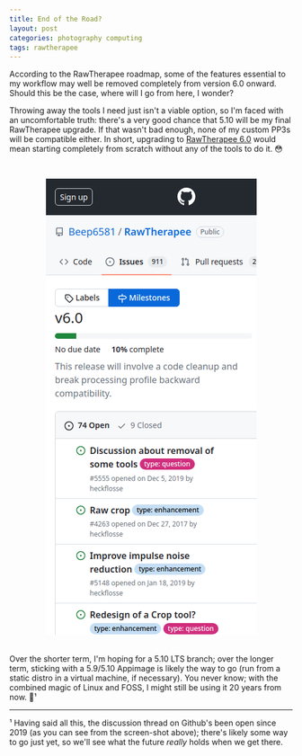 ```yaml
---
title: End of the Road?
layout: post
categories: photography computing
tags: rawtherapee
---
```


According to the RawTherapee roadmap, some of the features essential to my workflow may well be removed completely from version 6.0 onward. Should this be the case, where will I go from here, I wonder?

Throwing away the tools I need just isn't a viable option, so I'm faced with an uncomfortable truth: there's a very good chance that 5.10 will be my final RawTherapee upgrade. If that wasn't bad enough, none of my custom PP3s will be compatible either. In short, upgrading to [RawTherapee 6.0](https://github.com/Beep6581/RawTherapee/milestone/10) would mean starting completely from scratch without any of the tools to do it. 😳

<p><br><center><img src="https://raw.githubusercontent.com/martbetz/martbetz.github.io/main/_includes/custom/rt6.png" alt="RT 6.0 Roadmap"></center><br></p>

<!-- In an ideal world, things would be more flexible (think of the way plugins work in GIMP or addons work in Firefox); tools could be maintained independently, and the user would get to choose their own destiny. Unfortunately, though, this isn't practically possible; I'm merely affording myself the luxury of a brief flight of fantacy. -->

Over the shorter term, I'm hoping for a 5.10 LTS branch; over the longer term, sticking with a 5.9/5.10 Appimage is likely the way to go (run from a static distro in a virtual machine, if necessary). You never know; with the combined magic of Linux and FOSS, I might still be using it 20 years from now. 💾¹  

---

¹ Having said all this, the discussion thread on Github's been open since 2019 (as you can see from the screen-shot above); there's likely some way to go just yet, so we'll see what the future _really_ holds when we get there.
